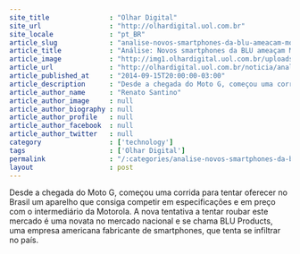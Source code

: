 ```yaml
---
site_title               : "Olhar Digital"
site_url                 : "http://olhardigital.uol.com.br"
site_locale              : "pt_BR"
article_slug             : "analise-novos-smartphones-da-blu-ameacam-moto-e-e-moto-g"
article_title            : "Análise: Novos smartphones da BLU ameaçam Moto E e Moto G"
article_image            : "http://img1.olhardigital.uol.com.br/uploads/acervo_imagens/2014/09/20140915203112_660_420.jpg"
article_url              : "http://olhardigital.uol.com.br/noticia/analise-novos-smartphones-da-blu-ameacam-moto-e-e-moto-g/44133"
article_published_at     : "2014-09-15T20:00:00-03:00"
article_description      : "Desde a chegada do Moto G, começou uma corrida para tentar oferecer no Brasil um aparelho que consiga competir em especificações e em preço com o intermediário da Motorola. A nova tentativa a tentar roubar este mercado é uma novata no mercado nacional e se chama BLU Products, uma empresa americana fabricante de smartphones, que tenta se infiltrar no país."
article_author_name      : "Renato Santino"
article_author_image     : null
article_author_biography : null
article_author_profile   : null
article_author_facebook  : null
article_author_twitter   : null
category                 : ['technology']
tags                     : ['Olhar Digital']
permalink                : "/:categories/analise-novos-smartphones-da-blu-ameacam-moto-e-e-moto-g/"
layout                   : post
---
```


Desde a chegada do Moto G, começou uma corrida para tentar oferecer no Brasil um aparelho que consiga competir em especificações e em preço com o intermediário da Motorola. A nova tentativa a tentar roubar este mercado é uma novata no mercado nacional e se chama BLU Products, uma empresa americana fabricante de smartphones, que tenta se infiltrar no país.
